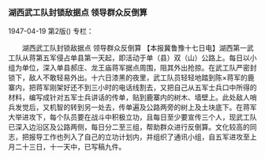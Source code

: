 ### 湖西武工队封锁敌据点  领导群众反倒算

1947-04-19
第2版()
专栏：

　　湖西武工队封锁敌据点
    领导群众反倒算
    【本报冀鲁豫十七日电】湖西第一武工队从蒋第五军侵占单县第一天起，即活动于单（县）双（山）公路上。每日以小组为单位，深入单县郝庄、龙王庙蒋军据点周围，阻其外出抢掠。在武工队严密封锁下，敌人不敢轻易外出。十六日漆黑的夜里，武工队员轻轻地踏到陈×蒋军的鹿寨内，把蒋军刚架好还不到三小时的电话线割去，又把自己从五军士兵口中所得的材料，编写成针对五军士兵讲话的传单，贴到鹿寨内的树木、墙壁上。此处敌人哨兵发觉后，又机智的转到另一处去，传单遍及公路两旁的树上及土块底下。在蒋军大举进攻下，每个队员要在战斗中积极立功，且每日至少要宣传三个人，现武工队已深入边沿区及公路两侧，每日分二至三组，帮助群众进行反倒算。文化较高的同志，把报导工作也列入了自己的立功计划内，并组织了通讯小组，自五军进攻至上月二十三日，十一天中，已写稿九件。
